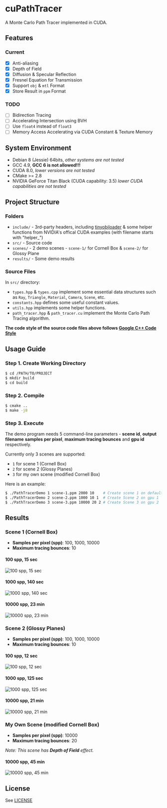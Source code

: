 # cuPathTracer
A Monte Carlo Path Tracer implemented in CUDA.

## Features

### Current

- [x] Anti-aliasing
- [x] Depth of Field
- [x] Diffusion & Specular Reflection
- [x] Fresnel Equation for Transmission
- [x] Support `obj` & `mtl` Format
- [x] Store Result in `ppm` Format

### TODO

- [ ] Bidirection Tracing
- [ ] Accelerating Intersection using BVH
- [ ] Use `float4` instead of `float3`
- [ ] Memory Access Accelerating via CUDA Constant & Texture Memory 

## System Environment

+ Debian 8 (Jessie) 64bits, *other systems are not tested*
+ GCC 4.9, **GCC 6 is not allowed!!!**
+ CUDA 8.0, *lower versions are not tested*
+ CMake >= 2.8
+ NVIDIA GeForce Titan Black (CUDA capability: 3.5) *lower CUDA capabilities are not tested*

## Project Structure

### Folders

+ `include/` - 3rd-party headers, including [tinyobjloader](https://github.com/syoyo/tinyobjloader) & some helper functions from NVIDIA's offical CUDA examples (with filename starts with "helper_")
+ `src/` - Source code
+ `scenes/` - 2 demo scenes - `scene-1/` for Cornell Box & `scene-2/` for Glossy Plane
+ `results/` - Some demo results

### Source Files

In `src/` directory:

+ `types.hpp` & `types.cpp` implement some essential data structures such as `Ray`, `Triangle`, `Material`, `Camera`, `Scene`, etc.
+ `constants.hpp` defines some useful constant values.
+ `utils.hpp` implements some helper functions.
+ `path_tracer.hpp` & `path_tracer.cu` implement the Monte Carlo Path Tracing algorithm.

**The code style of the source code files above follows [Google C++ Code Style](https://google.github.io/styleguide/cppguide.html)**

## Usage Guide

### Step 1. Create Working Directory

```bash
$ cd /PATH/TO/PROJECT
$ mkdir build
$ cd build
```

### Step 2. Compile

```bash
$ cmake ..
$ make -j8
```

### Step 3. Execute

The demo program needs 5 command-line parameters - **scene id**, **output filename** **samples per pixel**, **maximum tracing bounces** and **gpu id** respectively.

Currently only 3 scenes are supported:

- `1` for scene 1 (Cornell Box)
- `2` for scene 2 (Glossy Planes)
- `3` for my own scene (modified Cornell Box)

Here is an example:

```bash
$ ./PathTracerDemo 1 scene-1.ppm 2000 10    # Create scene 1 on default gpu (gpu 0)
$ ./PathTracerDemo 2 scene-2.ppm 1000 10 1  # Create Scene 2 on gpu 1
$ ./PathTracerDemo 3 scene-3.ppm 10000 20 2 # Create Scene 3 on gpu 2
```

## Results

### Scene 1 (Cornell Box)

- **Samples per pixel (spp)**: 100, 1000, 10000
- **Maximum tracing bounces**: 10

#### 100 spp, 15 sec
![100 spp, 15 sec](results/scene01/100spp.ppm "100 spp, 15 sec")

#### 1000 spp, 140 sec
![1000 spp, 140 sec](results/scene01/1000spp.ppm "1000 spp, 140 sec")

#### 10000 spp, 23 min
![10000 spp, 23 min](results/scene01/10000spp.ppm "10000 spp, 23 min")

### Scene 2 (Glossy Planes)

- **Samples per pixel (spp)**: 100, 1000, 10000
- **Maximum tracing bounces**: 10

#### 100 spp, 12 sec
![100 spp, 12 sec](results/scene02/100spp.ppm "100 spp, 12 sec")

#### 1000 spp, 125 sec
![1000 spp, 125 sec](results/scene02/1000spp.ppm "1000 spp, 125 sec")

#### 10000 spp, 21 min
![10000 spp, 21 min](results/scene02/10000spp.ppm "10000 spp, 21 min")

### My Own Scene (modified Cornell Box)

- **Samples per pixel (spp)**: 10000
- **Maximum tracing bounces**: 20

_Note: This scene has **Depth of Field** effect._

#### 10000 spp, 45 min
![10000 spp, 45 min](results/scene03/10000spp.ppm "10000 spp, 45 min")

## License

See [LICENSE](LICENSE)